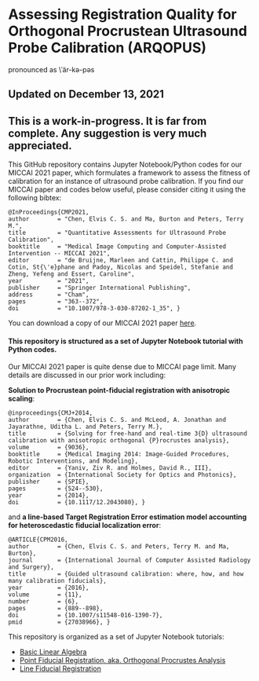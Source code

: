 # Assessing Registration Quality for Orthogonal Procrustean Ultrasound Probe Calibration (ARQOPUS)

pronounced as \ˈär-kə-pəs

## Updated on December 13, 2021
## This is a work-in-progress. It is far from complete. Any suggestion is very much appreciated.

This GitHub repository contains Jupyter Notebook/Python codes for our MICCAI 2021 paper, which formulates a framework to assess the fitness of calibration for an instance of ultrasound probe calibration. If you find our MICCAI paper and codes below useful, please consider citing it using the following bibtex:
```
@InProceedings{CMP2021,
author        = "Chen, Elvis C. S. and Ma, Burton and Peters, Terry M.",
title         = "Quantitative Assessments for Ultrasound Probe Calibration",
booktitle     = "Medical Image Computing and Computer-Assisted Intervention -- MICCAI 2021",
editor        = "de Bruijne, Marleen and Cattin, Philippe C. and Cotin, St{\'e}phane and Padoy, Nicolas and Speidel, Stefanie and Zheng, Yefeng and Essert, Caroline",
year          = "2021",
publisher     = "Springer International Publishing",
address       = "Cham",
pages         = "363--372",
doi           = "10.1007/978-3-030-87202-1_35", }
```
You can download a copy of our MICCAI 2021 paper [here](https://doi.org/10.1007/978-3-030-87202-1_35).


#### This repository is structured as a set of Jupyter Notebook tutorial with Python codes.

Our MICCAI 2021 paper is quite dense due to MICCAI page limit. Many details are discussed in our prior work including:

**Solution to Procrustean point-fiducial registration with anisotropic scaling**:
```
@inproceedings{CMJ+2014,
author        = {Chen, Elvis C. S. and McLeod, A. Jonathan and Jayarathne, Uditha L. and Peters, Terry M.},
title         = {Solving for free-hand and real-time 3{D} ultrasound calibration with anisotropic orthogonal {P}rocrustes analysis},
volume        = {9036},
booktitle     = {Medical Imaging 2014: Image-Guided Procedures, Robotic Interventions, and Modeling},
editor        = {Yaniv, Ziv R. and Holmes, David R., III},
organization  = {International Society for Optics and Photonics},
publisher     = {SPIE},
pages         = {524--530},
year          = {2014},
doi           = {10.1117/12.2043080}, }
```

and **a line-based Target Registration Error estimation model accounting for heteroscedastic fiducial localization error**:
```
@ARTICLE{CPM2016,
author        = {Chen, Elvis C. S. and Peters, Terry M. and Ma, Burton},
journal       = {International Journal of Computer Assisted Radiology and Surgery}, 
title         = {Guided ultrasound calibration: where, how, and how many calibration fiducials}, 
year          = {2016},
volume        = {11},
number        = {6},
pages         = {889--898},
doi           = {10.1007/s11548-016-1390-7},
pmid          = {27038966}, }
```

This repository is organized as a set of Jupyter Notebook tutorials:
- [Basic Linear Algebra](https://github.com/chene/ARQOPUS/blob/14c32738e735c38e943d72651d8cdf901b337a3c/BasicLinearAlgebra.ipynb)
- [Point Fiducial Registration, aka. Orthogonal Procrustes Analysis](https://github.com/chene/ARQOPUS/blob/main/point_Procrustes.ipynb)
- [Line Fiducial Registration](https://github.com/chene/ARQOPUS/blob/a35a6a6904e1a8cd4089cf5273c03faa7736f712/line_Procrustes.ipynb)
